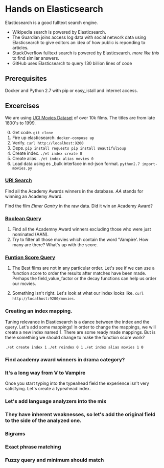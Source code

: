 # Hands on Elasticsearch
Elasticsearch is a good fulltext search engine.

- Wikipedia search is powered by Elasticsearch.
- The Guardian joins access log data with social network data using Elasticsearch to give editors an idea of how public is reponding to articles.
- StackOverflow fulltext search is powered by Elasticsearch. _more like this_ to find similar answers.
- GitHub uses Elasticsearch to query 130 billion lines of code

## Prerequisites
Docker and Python 2.7 with pip or easy_istall and internet access.

## Excercises
We are using [UCI Movies Dataset](https://archive.ics.uci.edu/ml/datasets/Movie) of over 10k films. The titles are from late 1800's to 1999.

0. Get code. ```git clone ```
1. Fire up elasticsearch. ```docker-compose up```
2. Verify. ```curl http://localhost:9200```
3. Deps. ```pip install requests
      pip install BeautifulSoup```
4. Create index. ```./et index create 0```
5. Create alias. ```./et index alias movies 0```
5. Load data using es _bulk interface in nd-json format. ```python2.7 import-movies.py``` 

### [URI Search](https://www.elastic.co/guide/en/elasticsearch/reference/current/search-uri-request.html)
Find all the Academy Awards winners in the database. _AA_ stands for winning an Academy Award.

Find the film _Elmer Gantry_ in the raw data. Did it win an Academy Award? 

### [Boolean Query](https://www.elastic.co/guide/en/elasticsearch/reference/current/query-dsl-bool-query.html)

1. Find all the Academny Award winners excluding those who were just nominated (AAN).
2. Try to filter all those movies which contain the word 'Vampire'. How many are there? What's up with the score.

### [Funtion Score Query](https://www.elastic.co/guide/en/elasticsearch/reference/current/query-dsl-function-score-query.html)
1. The Best films are not in any particular order. Let's see if we can use a function score to order the results after matches have been made. Perhaps the field_value_factor or the decay functions can help us order our movies.

2. Something isn't right. Let's look at what our index looks like. ```curl http://localhost:9200/movies```.

### Creating an index mapping.
Tuning relevance in Elasticsearch is a dance between the index and the query. Let's add some mappings! In order to change the mappings, we will create a new index named 1. There are some ready made mappings. But is there something we should change to make the function score work?

```./et create index 1```
```./et reindex 0 1```
```./et index alias movies 1 0```

### Find academy award winners in drama category?

### It's a long way from V to Vampire
Once you start typing into the typeahead field the experience isn't very satisfying. Let's create a typeahead index.

### Let's add language analyzers into the mix

### They have inherent weaknesses, so let's add the original field to the side of the analyzed one.

### Bigrams

### Exact phrase matching

### Fuzzy query and minimum should match